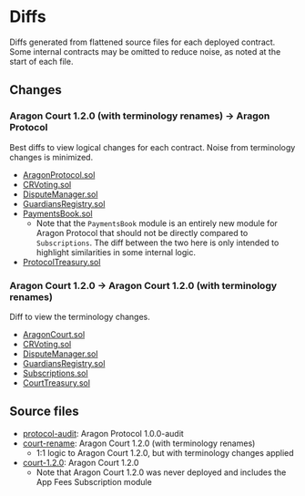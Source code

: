 # Diffs

Diffs generated from flattened source files for each deployed contract. Some internal contracts may be omitted to reduce noise, as noted at the start of each file.

## Changes

### Aragon Court 1.2.0 (with terminology renames) -> Aragon Protocol

Best diffs to view logical changes for each contract. Noise from terminology changes is minimized.

- [AragonProtocol.sol](https://www.diffchecker.com/hLh1kwiT)
- [CRVoting.sol](https://www.diffchecker.com/Ae2etUg3)
- [DisputeManager.sol](https://www.diffchecker.com/rpe6ShCK)
- [GuardiansRegistry.sol](https://www.diffchecker.com/zcFgRt7m)
- [PaymentsBook.sol](https://www.diffchecker.com/DAtav3bK)
  - Note that the `PaymentsBook` module is an entirely new module for Aragon Protocol that should not be directly compared to `Subscriptions`. The diff between the two here is only intended to highlight similarities in some internal logic.
- [ProtocolTreasury.sol](https://www.diffchecker.com/nNzRNqoh)

### Aragon Court 1.2.0 -> Aragon Court 1.2.0 (with terminology renames)

Diff to view the terminology changes.

- [AragonCourt.sol](https://www.diffchecker.com/DMmIfgNp)
- [CRVoting.sol](https://www.diffchecker.com/DTN8PIMG)
- [DisputeManager.sol](https://www.diffchecker.com/Cm2stlzG)
- [GuardiansRegistry.sol](https://www.diffchecker.com/3xpjvMJL)
- [Subscriptions.sol](https://www.diffchecker.com/V5vWV34O)
- [CourtTreasury.sol](https://www.diffchecker.com/SEf2CAop)

## Source files

- [protocol-audit](./protocol-audit): Aragon Protocol 1.0.0-audit
- [court-rename](./court-rename): Aragon Court 1.2.0 (with terminology renames)
  - 1:1 logic to Aragon Court 1.2.0, but with terminology changes applied
- [court-1.2.0](./court-1.2.0): Aragon Court 1.2.0
  - Note that Aragon Court 1.2.0 was never deployed and includes the App Fees Subscription module
